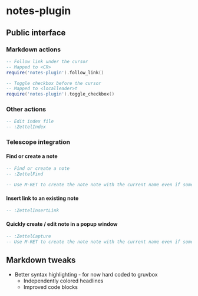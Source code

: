 # notes-plugin
## Public interface
### Markdown actions
``` lua
-- Follow link under the cursor
-- Mapped to <CR>
require('notes-plugin').follow_link()

-- Toggle checkbox before the cursor
-- Mapped to <localleader>t
require('notes-plugin').toggle_checkbox()
```

### Other actions
``` lua
-- Edit index file
-- :ZettelIndex
```

### Telescope integration
#### Find or create a note
``` lua
-- Find or create a note
-- :ZettelFind

-- Use M-RET to create the note note with the current name even if something is selected
```

#### Insert link to an existing note
``` lua
-- :ZettelInsertLink
```

#### Quickly create / edit note in a popup window
``` lua
-- :ZettelCapture
-- Use M-RET to create the note note with the current name even if something is selected
```

## Markdown tweaks
- Better syntax highlighting - for now hard coded to gruvbox
  + Independently colored headlines
  + Improved code blocks

